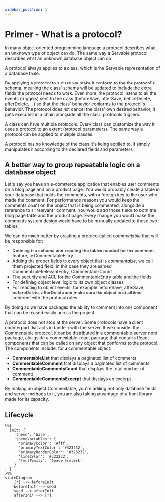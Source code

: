 ```yaml
---
sidebar_position: 1
---
```


# Primer - What is a protocol?

In many object oriented programming language a protocol describes what an unknown type of object can do. The same way a Servable protocol describes what an unknown database object can do. 

A protocol always applies to a class, which is the Servable representation of a database table. 

By applying a protocol to a class we make it conform to the the protocol's schema, meaning the class' schema will be updated to include the extra fields the protocol needs to work. Even more, the protocol listens to all the events (triggers) sent to the class (beforeSave, afterSave, beforeDelete, afterDelete, ...) so that the class' behavior conforms to the protocol's behavior. The protocol does not cancel the class' own desired behavior, it gets executed in a chain alongside all the class' protocols triggers.

A class can have multiple protocols.
Every class can customize the way it uses a protocol to an extent (protocol parameters).
The same way a protocol can be applied to multiple classes.

A protocol has no knowledge of the class it's being applied to. It simply manipulates it according to the declared fields and parameters.


## A better way to group repeatable logic on a database object
Let's say you have an e-commerce application that enables user comments on a blog page and on a product page. You would probably create a table in your database that holds the comments, with a foreign key to the user who made the comment. For performance reasons you would keep the comments count on the object that is being commented, alongside a reference to a "relevant" comment. You would add those fields to both the blog page table and the product page. Every change you would make the comments system design would have to be manually updated to those two tables.

We can do much better by creating a protocol called *commentable* that will be responsible for:

- Defining the schema and creating the tables needed for the comment feature, ie CommentableEntry
- Adding the proper fields to every object that is *commentable*, we call them projected field, in this case they are named CommentableRelevantEntry, CommentableCount
- The security and ACL for the CommentableEntry table and the fields 
- For defining object level logic to its own object classes
- For reacting to object events, for example beforeSave, afterSave, beforeDelete, afterDelete and make sure the object is at all time coherent with the protocol rules

By doing so we have packaged the ability to comment into one component that can be reused easily across the project.

A protocol does not stop at the server. Some protocols have a client counterpart that acts in tandem with the server. If we consider the Commentable protocol, it can be distributed in a commentable-server npm package, alongside a commentable-react package that contains React components that can be called on any object that conforms to the protocol. The components include, for a commentable object:
- **CommentableList** that displays a paginated list of comments 
- **CommentableComment** that displays a paginated list of comments
- **CommentableCommentsCount** that displays the total number of comments 
- **CommentableCommentsExcerpt** that displays an excerpt

By making an object Commentable, you're adding not only database fields and server methods to it, you are also taking advantage of a front library made for its capacity.


## Lifecycle
```mermaid
%%{
  init: {
    'theme': 'base',
    'themeVariables': {
      'primaryColor': '#fff',
      'primaryTextColor': '#323232',
      'primaryBorderColor': '#323232',
      'lineColor': '#323232',
      'fontFamily': 'Space Grotesk'
    }
  }
}%%
stateDiagram
    [*] --> beforeInit
    beforeInit --> seed
    seed --> afterInit
    afterInit --> [*]
```